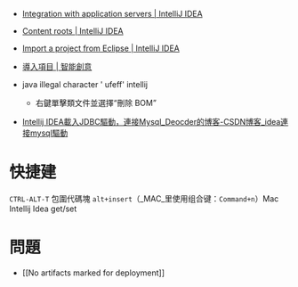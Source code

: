 
- [Integration with application servers | IntelliJ IDEA](https://www.jetbrains.com/help/idea/configuring-and-managing-application-server-integration.html)

- [Content roots | IntelliJ IDEA](https://www.jetbrains.com/help/idea/content-roots.html)

- [Import a project from Eclipse | IntelliJ IDEA](https://www.jetbrains.com/help/idea/import-project-from-eclipse-page-1.html)

- [導入項目 | 智能創意](https://www.jetbrains.com/help/idea/2021.1/import-project-or-module-wizard.html)

- java illegal character ' ufeff' intellij
	- 右鍵單擊類文件並選擇“刪除 BOM”

- [Intellij IDEA載入JDBC驅動，連接Mysql_Deocder的博客-CSDN博客_idea連接mysql驅動](https://blog.csdn.net/qq_41342884/article/details/89149995)




# 快捷建
`CTRL-ALT-T` 包圍代碼塊
`alt+insert`（_MAC_里使用组合键：`Command+n`）Mac Intellij Idea get/set




# 問題
- [[No artifacts marked for deployment]]